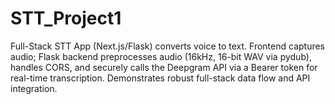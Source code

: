 # STT_Project1
Full-Stack STT App (Next.js/Flask) converts voice to text. Frontend captures audio; Flask backend preprocesses audio (16kHz, 16-bit WAV via pydub), handles CORS, and securely calls the Deepgram API via a Bearer token for real-time transcription. Demonstrates robust full-stack data flow and API integration.
